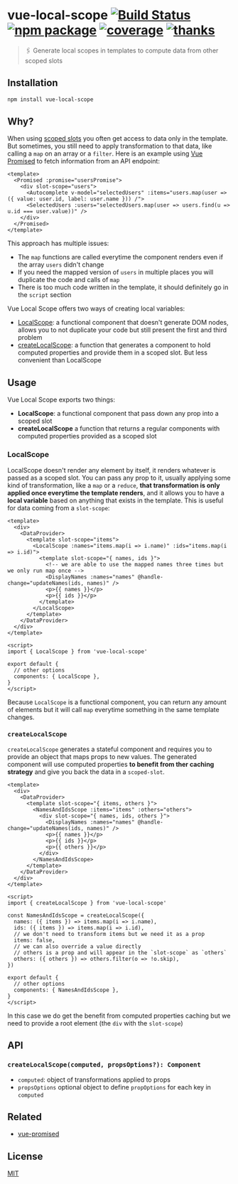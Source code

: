 # vue-local-scope [![Build Status](https://badgen.net/circleci/github/posva/vue-local-scope)](https://circleci.com/gh/posva/vue-local-scope) [![npm package](https://badgen.net/npm/v/vue-local-scope)](https://www.npmjs.com/package/vue-local-scope) [![coverage](https://badgen.net/codecov/c/github/posva/vue-local-scope)](https://codecov.io/github/posva/vue-local-scope) [![thanks](https://badgen.net/badge/thanks/♥/pink)](https://github.com/posva/thanks)

> 🖇 Generate local scopes in templates to compute data from other scoped slots

## Installation

```sh
npm install vue-local-scope
```

## Why?

When using [scoped slots](https://vuejs.org/v2/guide/components-slots.html#Scoped-Slots) you often get access to data only in the template. But sometimes, you still need to apply transformation to that data, like calling a `map` on an array or a `filter`. Here is an example using [Vue Promised](https://github.com/posva/vue-promised) to fetch information from an API endpoint:

```vue
<template>
  <Promised :promise="usersPromise">
    <div slot-scope="users">
      <Autocomplete v-model="selectedUsers" :items="users.map(user => ({ value: user.id, label: user.name })) /">
      <SelectedUsers :users="selectedUsers.map(user => users.find(u => u.id === user.value))" />
    </div>
  </Promised>
</template>
```

This approach has multiple issues:

- The `map` functions are called everytime the component renders even if the array `users` didn't change
- If you need the mapped version of `users` in multiple places you will duplicate the code and calls of `map`
- There is too much code written in the template, it should definitely go in the `script` section

Vue Local Scope offers two ways of creating local variables:

- [LocalScope](#LocalScope): a functional component that doesn't generate DOM nodes, allows you to not duplicate your code but still present the first and third problem
- [createLocalScope](#createLocalScope): a function that generates a component to hold computed properties and provide them in a scoped slot. But less convenient than LocalScope

## Usage

Vue Local Scope exports two things:

- **LocalScope**: a functional component that pass down any prop into a scoped slot
- **createLocalScope** a function that returns a regular components with computed properties provided as a scoped slot

### LocalScope

LocalScope doesn't render any element by itself, it renders whatever is passed as a scoped slot. You can pass any prop to it, usually applying some kind of transformation, like a `map` or a `reduce`, **that transformation is only applied once everytime the template renders**, and it allows you to have a **local variable** based on anything that exists in the template. This is useful for data coming from a `slot-scope`:

```vue
<template>
  <div>
    <DataProvider>
      <template slot-scope="items">
        <LocalScope :names="items.map(i => i.name)" :ids="items.map(i => i.id)">
          <template slot-scope="{ names, ids }">
            <!-- we are able to use the mapped names three times but we only run map once -->
            <DisplayNames :names="names" @handle-change="updateNames(ids, names)" />
            <p>{{ names }}</p>
            <p>{{ ids }}</p>
          </template>
        </LocalScope>
      </template>
    </DataProvider>
  </div>
</template>

<script>
import { LocalScope } from 'vue-local-scope'

export default {
  // other options
  components: { LocalScope },
}
</script>
```

Because `LocalScope` is a functional component, you can return any amount of elements but it will call `map` everytime something in the same template changes.

### `createLocalScope`

`createLocalScope` generates a stateful component and requires you to provide an object that maps props to new values. The generated component will use computed properties **to benefit from ther caching strategy** and give you back the data in a `scoped-slot`.

```vue
<template>
  <div>
    <DataProvider>
      <template slot-scope="{ items, others }">
        <NamesAndIdsScope :items="items" :others="others">
          <div slot-scope="{ names, ids, others }">
            <DisplayNames :names="names" @handle-change="updateNames(ids, names)" />
            <p>{{ names }}</p>
            <p>{{ ids }}</p>
            <p>{{ others }}</p>
          </div>
        </NamesAndIdsScope>
      </template>
    </DataProvider>
  </div>
</template>

<script>
import { createLocalScope } from 'vue-local-scope'

const NamesAndIdsScope = createLocalScope({
  names: ({ items }) => items.map(i => i.name),
  ids: ({ items }) => items.map(i => i.id),
  // we don't need to transform items but we need it as a prop
  items: false,
  // we can also override a value directly
  // others is a prop and will appear in the `slot-scope` as `others`
  others: ({ others }) => others.filter(o => !o.skip),
})

export default {
  // other options
  components: { NamesAndIdsScope },
}
</script>
```

In this case we do get the benefit from computed properties caching but we need to provide a root element (the `div` with the `slot-scope`)

## API

### `createLocalScope(computed, propsOptions?): Component`

- `computed`: object of transformations applied to props
- `propsOptions` optional object to define `propOptions` for each key in `computed`

## Related

- [vue-promised](https://github.com/posva/vue-promised)

## License

[MIT](http://opensource.org/licenses/MIT)
